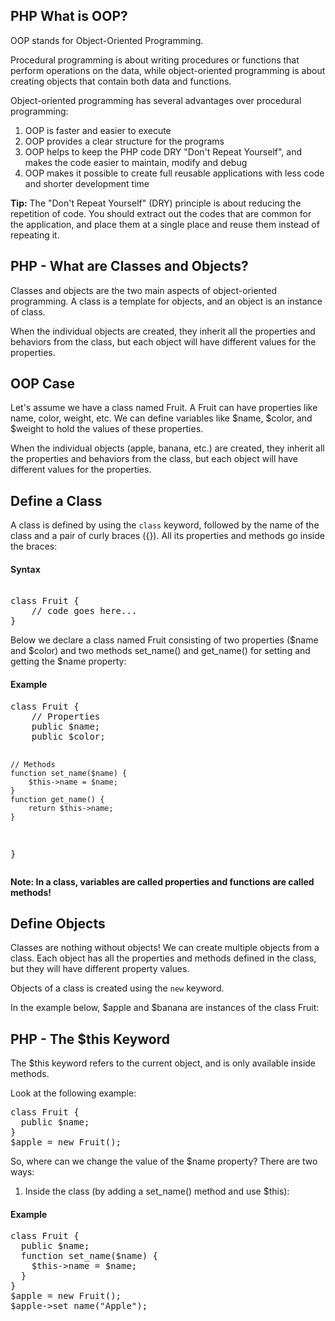 PHP What is OOP?
---------------------
OOP stands for Object-Oriented Programming.

Procedural programming is about writing procedures or functions that perform operations on the data, while object-oriented programming is about creating objects that contain both data and functions.

Object-oriented programming has several advantages over procedural programming:

1. OOP is faster and easier to execute
2. OOP provides a clear structure for the programs
3. OOP helps to keep the PHP code DRY "Don't Repeat Yourself", and makes the code easier to maintain, modify and debug
4. OOP makes it possible to create full reusable applications with less code and shorter development time

<strong>Tip:</strong> The "Don't Repeat Yourself" (DRY) principle is about reducing the repetition of code. You should extract out the codes that are common for the application, and place them at a single place and reuse them instead of repeating it.

PHP - What are Classes and Objects?
---------------------------------------
Classes and objects are the two main aspects of object-oriented programming.
A class is a template for objects, and an object is an instance of class.

When the individual objects are created, they inherit all the properties and behaviors from the class, but each object will have different values for the properties.

OOP Case
-------------
Let's assume we have a class named Fruit. A Fruit can have properties like name, color, weight, etc. We can define variables like $name, $color, and $weight to hold the values of these properties.

When the individual objects (apple, banana, etc.) are created, they inherit all the properties and behaviors from the class, but each object will have different values for the properties.

Define a Class
-----------------
A class is defined by using the <code>class</code> keyword, followed by the name of the class and a pair of curly braces ({}). All its properties and methods go inside the braces:

<h4>Syntax</h4>
<pre> 
class Fruit {
    // code goes here...
}
</pre>

Below we declare a class named Fruit consisting of two properties ($name and $color) and two methods set_name() and get_name() for setting and getting the $name property:

<h4>Example</h4>
<pre>
class Fruit {
    // Properties
    public $name;
    public $color;

    // Methods
    function set_name($name) {
        $this->name = $name;
    }
    function get_name() {
        return $this->name;
    }
}
</pre>

<strong>Note: In a class, variables are called properties and functions are called methods!</strong>

Define Objects
------------------
Classes are nothing without objects! We can create multiple objects from a class. Each object has all the properties and methods defined in the class, but they will have different property values.

Objects of a class is created using the <code>new</code> keyword.

In the example below, $apple and $banana are instances of the class Fruit:

PHP - The $this Keyword
------------------------
The $this keyword refers to the current object, and is only available inside methods.

Look at the following example:
<pre>
class Fruit {
  public $name;
}
$apple = new Fruit();
</pre>

So, where can we change the value of the $name property? There are two ways:

1. Inside the class (by adding a set_name() method and use $this):

<h4>Example</h4>
<pre>
class Fruit {
  public $name;
  function set_name($name) {
    $this->name = $name;
  }
}
$apple = new Fruit();
$apple->set_name("Apple");
</pre>


